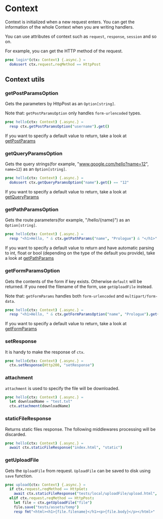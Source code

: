 # Context

Context is initialized when a new request enters. You can get the information of the whole Context when you are writing handlers.

You can use attributes of context such as `request`, `response`, `session` and so on.

For example, you can get the HTTP method of the request.

```nim
proc login*(ctx: Context) {.async.} =
  doAssert ctx.request.reqMethod == HttpPost
```

## Context utils

### getPostParamsOption

Gets the parameters by HttpPost as an `Option[string]`.

Note that: `getPostParamsOption` only handles `form-urlencoded` types.

```nim
proc hello(ctx: Context) {.async.} =
  resp ctx.getPostParamsOption("username").get()
```

If you want to specify a default value to return, take a look at [getPostParams](https://planety.github.io/prologue/coreapi/context.html#getPostParams%2CContext%2Cstring%2Cstring)

### getQueryParamsOption

Gets the query strings(for example, "www.google.com/hello?name=12", `name=12`) as an `Option[string]`.

```nim
proc hello(ctx: Context) {.async.} =
  doAssert ctx.getQueryParamsOption("name").get() == "12"
```

If you want to specify a default value to return, take a look at [getQueryParams](https://planety.github.io/prologue/coreapi/context.html#getQueryParams%2CContext%2Cstring%2Cstring)

### getPathParamsOption

Gets the route parameters(for example, "/hello/{name}") as an `Option[string]`.

```nim
proc hello(ctx: Context) {.async.} =
  resp "<h1>Hello, " & ctx.getPathParams("name", "Prologue") & "</h1>"
```

If you want to specify a default value to return and have automatic parsing to int, float or bool (depending on the type of the default you provide), take a look at [getPathParams](https://planety.github.io/prologue/coreapi/context.html#getPathParams%2CContext%2Cstring%2CT)

### getFormParamsOption

Gets the contents of the form if key exists. Otherwise `default` will be returned.
If you need the filename of the form, use `getUploadFile` instead.

Note that: `getFormParams` handles both `form-urlencoded` and `multipart/form-data`.

```nim
proc hello(ctx: Context) {.async.} =
  resp "<h1>Hello, " & ctx.getFormParamsOption("name", "Prologue").get() & "</h1>"
```

If you want to specify a default value to return, take a look at [getFormParams](https://planety.github.io/prologue/coreapi/context.html#getFormParams%2CContext%2Cstring%2Cstring)

### setResponse

It is handy to make the response of `ctx`.

```nim
proc hello(ctx: Context) {.async.} =
  ctx.setResponse(Http200, "setResponse")
```

### attachment

`attachment` is used to specify the file will be downloaded.

```nim
proc hello(ctx: Context) {.async.} =
  let downloadName = "test.txt"
  ctx.attachment(downloadName)
```

### staticFileResponse

Returns static files response. The following middlewares processing will be discarded.

```nim
proc hello(ctx: Context) {.async.} =
  await ctx.staticFileResponse("index.html", "static")
```

### getUploadFile
Gets the `UploadFile` from request. `UploadFile` can be saved to disk using `save` function.

```nim
proc upload(ctx: Context) {.async.} =
  if ctx.request.reqMethod == HttpGet:
    await ctx.staticFileResponse("tests/local/uploadFile/upload.html", "")
  elif ctx.request.reqMethod == HttpPost:
    let file = ctx.getUploadFile("file")
    file.save("tests/assets/temp")
    resp fmt"<html><h1>{file.filename}</h1><p>{file.body}</p></html>"
```
